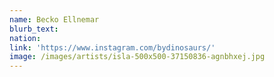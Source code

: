 ```yaml
---
name: Becko Ellnemar
blurb_text:
nation:
link: 'https://www.instagram.com/bydinosaurs/'
image: /images/artists/isla-500x500-37150836-agnbhxej.jpg
---
```

